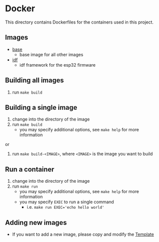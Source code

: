 # Docker

This directory contains Dockerfiles for the containers used in this project.

## Images
- [base](./base/README.md)
  - base image for all other images
- [idf](./idf/README.md)
  - idf framework for the esp32 firmware

## Building all images
1. run `make build`

## Building a single image
1. change into the directory of the image
2. run `make build`
   - you may specify additional options, see `make help` for more information

or
1. run `make build-<IMAGE>`, where `<IMAGE>` is the image you want to build

## Run a container
1. change into the directory of the image
2. run `make run`
   - you may specify additional options, see `make help` for more information
   - you may specify `EXEC` to run a single command
     - i.e. `make run EXEC='echo hello world'`

## Adding new images
- If you want to add a new image,
please copy and modify the [Template](./.template/README.md)

